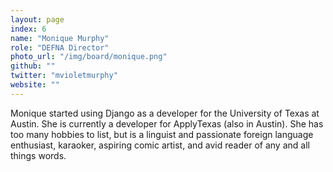 ```yaml
---
layout: page
index: 6
name: "Monique Murphy"
role: "DEFNA Director"
photo_url: "/img/board/monique.png"
github: ""
twitter: "mvioletmurphy"
website: ""
---
```


Monique started using Django as a developer for the University of Texas at Austin. She is currently a developer for ApplyTexas (also in Austin). She has too many hobbies to list, but is a linguist and passionate foreign language enthusiast, karaoker, aspiring comic artist, and avid reader of any and all things words.
